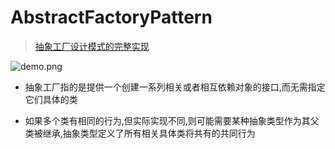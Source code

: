 # AbstractFactoryPattern

> [抽象工厂设计模式的完整实现](http://www.cnblogs.com/YouXianMing/p/4695045.html)

![demo.png](http://images0.cnblogs.com/blog2015/607542/201508/020701071573651.png)

* 抽象工厂指的是提供一个创建一系列相关或者相互依赖对象的接口,而无需指定它们具体的类

* 如果多个类有相同的行为,但实际实现不同,则可能需要某种抽象类型作为其父类被继承,抽象类型定义了所有相关具体类将共有的共同行为
